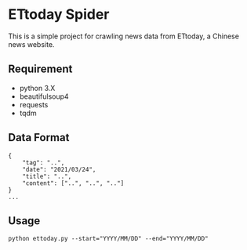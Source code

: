 # ETtoday Spider

This is a simple project for crawling news data from ETtoday, a Chinese news website.

## Requirement

* python 3.X
* beautifulsoup4
* requests
* tqdm

## Data Format

```=json
{
    "tag": "..",
    "date": "2021/03/24",
    "title": "..",
    "content": ["..", "..", ".."]
}
...
```

## Usage

```
python ettoday.py --start="YYYY/MM/DD" --end="YYYY/MM/DD"
```